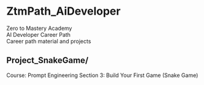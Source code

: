 # ZtmPath_AiDeveloper
Zero to Mastery Academy  
AI Developer Career Path  
Career path material and projects

## Project_SnakeGame/
Course: Prompt Engineering
Section 3: Build Your First Game (Snake Game)
